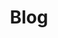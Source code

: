 ---
title : Blog
description: We write stuff from time to time that might be interesting
ogimage: /images/blog/og-image.png
---